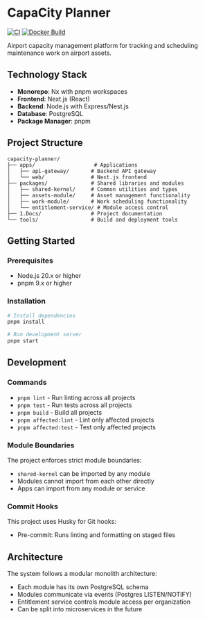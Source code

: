 # CapaCity Planner

[![CI](https://github.com/nick/CapaCity-Planner/actions/workflows/ci.yml/badge.svg)](https://github.com/nick/CapaCity-Planner/actions/workflows/ci.yml)
[![Docker Build](https://github.com/nick/CapaCity-Planner/actions/workflows/docker-build.yml/badge.svg)](https://github.com/nick/CapaCity-Planner/actions/workflows/docker-build.yml)

Airport capacity management platform for tracking and scheduling maintenance work on airport assets.

## Technology Stack

- **Monorepo**: Nx with pnpm workspaces
- **Frontend**: Next.js (React)
- **Backend**: Node.js with Express/Nest.js
- **Database**: PostgreSQL
- **Package Manager**: pnpm

## Project Structure

```
capacity-planner/
├── apps/                   # Applications
│   ├── api-gateway/       # Backend API gateway
│   └── web/               # Next.js frontend
├── packages/              # Shared libraries and modules
│   ├── shared-kernel/     # Common utilities and types
│   ├── assets-module/     # Asset management functionality
│   ├── work-module/       # Work scheduling functionality
│   └── entitlement-service/ # Module access control
├── 1.Docs/                # Project documentation
└── tools/                 # Build and deployment tools
```

## Getting Started

### Prerequisites

- Node.js 20.x or higher
- pnpm 9.x or higher

### Installation

```bash
# Install dependencies
pnpm install

# Run development server
pnpm start
```

## Development

### Commands

- `pnpm lint` - Run linting across all projects
- `pnpm test` - Run tests across all projects
- `pnpm build` - Build all projects
- `pnpm affected:lint` - Lint only affected projects
- `pnpm affected:test` - Test only affected projects

### Module Boundaries

The project enforces strict module boundaries:
- `shared-kernel` can be imported by any module
- Modules cannot import from each other directly
- Apps can import from any module or service

### Commit Hooks

This project uses Husky for Git hooks:
- Pre-commit: Runs linting and formatting on staged files

## Architecture

The system follows a modular monolith architecture:
- Each module has its own PostgreSQL schema
- Modules communicate via events (Postgres LISTEN/NOTIFY)
- Entitlement service controls module access per organization
- Can be split into microservices in the future